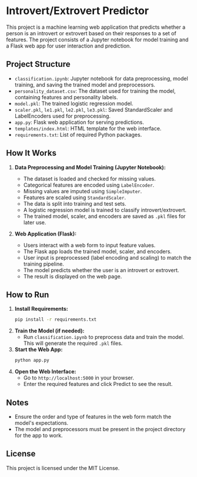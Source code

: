 # Introvert/Extrovert Predictor

This project is a machine learning web application that predicts whether a person is an introvert or extrovert based on their responses to a set of features. The project consists of a Jupyter notebook for model training and a Flask web app for user interaction and prediction.

## Project Structure

- `classification.ipynb`: Jupyter notebook for data preprocessing, model training, and saving the trained model and preprocessors.
- `personality_dataset.csv`: The dataset used for training the model, containing features and personality labels.
- `model.pkl`: The trained logistic regression model.
- `scaler.pkl`, `le1.pkl`, `le2.pkl`, `le3.pkl`: Saved StandardScaler and LabelEncoders used for preprocessing.
- `app.py`: Flask web application for serving predictions.
- `templates/index.html`: HTML template for the web interface.
- `requirements.txt`: List of required Python packages.

## How It Works

1. **Data Preprocessing and Model Training (Jupyter Notebook):**
    - The dataset is loaded and checked for missing values.
    - Categorical features are encoded using `LabelEncoder`.
    - Missing values are imputed using `SimpleImputer`.
    - Features are scaled using `StandardScaler`.
    - The data is split into training and test sets.
    - A logistic regression model is trained to classify introvert/extrovert.
    - The trained model, scaler, and encoders are saved as `.pkl` files for later use.

2. **Web Application (Flask):**
    - Users interact with a web form to input feature values.
    - The Flask app loads the trained model, scaler, and encoders.
    - User input is preprocessed (label encoding and scaling) to match the training pipeline.
    - The model predicts whether the user is an introvert or extrovert.
    - The result is displayed on the web page.

## How to Run

1. **Install Requirements:**
   ```bash
   pip install -r requirements.txt
   ```
2. **Train the Model (if needed):**
   - Run `classification.ipynb` to preprocess data and train the model. This will generate the required `.pkl` files.
3. **Start the Web App:**
   ```bash
   python app.py
   ```
4. **Open the Web Interface:**
   - Go to `http://localhost:5000` in your browser.
   - Enter the required features and click Predict to see the result.

## Notes
- Ensure the order and type of features in the web form match the model's expectations.
- The model and preprocessors must be present in the project directory for the app to work.

## License
This project is licensed under the MIT License.
